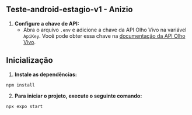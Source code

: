 

## Teste-android-estagio-v1 - Anizio

1. **Configure a chave de API:**
   - Abra o arquivo `.env` e adicione a chave da API Olho Vivo na variável `ApiKey`. Você pode obter essa chave na [documentação da API Olho Vivo](https://www.sptrans.com.br/desenvolvedores/perfil-desenvolvedor/).

## Inicialização

1. **Instale as dependências:**
```
npm install
```
2. **Para iniciar o projeto, execute o seguinte comando:**
```
npx expo start
```
